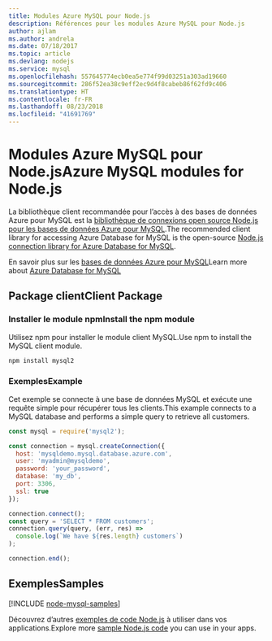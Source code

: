 ```yaml
---
title: Modules Azure MySQL pour Node.js
description: Références pour les modules Azure MySQL pour Node.js
author: ajlam
ms.author: andrela
ms.date: 07/18/2017
ms.topic: article
ms.devlang: nodejs
ms.service: mysql
ms.openlocfilehash: 557645774ecb0ea5e774f99d03251a303ad19660
ms.sourcegitcommit: 286f52ea38c9eff2ec9d4f8cabeb86f62fd9c406
ms.translationtype: HT
ms.contentlocale: fr-FR
ms.lasthandoff: 08/23/2018
ms.locfileid: "41691769"
---
```

# <a name="azure-mysql-modules-for-nodejs"></a><span data-ttu-id="c3a01-103">Modules Azure MySQL pour Node.js</span><span class="sxs-lookup"><span data-stu-id="c3a01-103">Azure MySQL modules for Node.js</span></span>

<span data-ttu-id="c3a01-104">La bibliothèque client recommandée pour l’accès à des bases de données Azure pour MySQL est la [bibliothèque de connexions open source Node.js pour les bases de données Azure pour MySQL](https://github.com/sidorares/node-mysql2).</span><span class="sxs-lookup"><span data-stu-id="c3a01-104">The recommended client library for accessing Azure Database for MySQL is the open-source [Node.js connection library for Azure Database for MySQL](https://github.com/sidorares/node-mysql2).</span></span> 

<span data-ttu-id="c3a01-105">En savoir plus sur les [bases de données Azure pour MySQL](https://docs.microsoft.com/azure/MySQL/)</span><span class="sxs-lookup"><span data-stu-id="c3a01-105">Learn more about [Azure Database for MySQL](https://docs.microsoft.com/azure/MySQL/)</span></span>

## <a name="client-package"></a><span data-ttu-id="c3a01-106">Package client</span><span class="sxs-lookup"><span data-stu-id="c3a01-106">Client Package</span></span>

### <a name="install-the-npm-module"></a><span data-ttu-id="c3a01-107">Installer le module npm</span><span class="sxs-lookup"><span data-stu-id="c3a01-107">Install the npm module</span></span>

<span data-ttu-id="c3a01-108">Utilisez npm pour installer le module client MySQL.</span><span class="sxs-lookup"><span data-stu-id="c3a01-108">Use npm to install the MySQL client module.</span></span>

```bash
npm install mysql2
```   

### <a name="example"></a><span data-ttu-id="c3a01-109">Exemples</span><span class="sxs-lookup"><span data-stu-id="c3a01-109">Example</span></span>

<span data-ttu-id="c3a01-110">Cet exemple se connecte à une base de données MySQL et exécute une requête simple pour récupérer tous les clients.</span><span class="sxs-lookup"><span data-stu-id="c3a01-110">This example connects to a MySQL database and performs a simple query to retrieve all customers.</span></span>

```javascript
const mysql = require('mysql2');

const connection = mysql.createConnection({
  host: 'mysqldemo.mysql.database.azure.com',
  user: 'myadmin@mysqldemo',
  password: 'your_password',
  database: 'my_db',
  port: 3306,
  ssl: true
});

connection.connect();
const query = 'SELECT * FROM customers';
connection.query(query, (err, res) =>
  console.log(`We have ${res.length} customers`)
);

connection.end();
```

## <a name="samples"></a><span data-ttu-id="c3a01-111">Exemples</span><span class="sxs-lookup"><span data-stu-id="c3a01-111">Samples</span></span>

[!INCLUDE [node-mysql-samples](../docs-ref-conceptual/includes/mysql-samples.md)]

<span data-ttu-id="c3a01-112">Découvrez d’autres [exemples de code Node.js](https://azure.microsoft.com/resources/samples/?platform=nodejs) à utiliser dans vos applications.</span><span class="sxs-lookup"><span data-stu-id="c3a01-112">Explore more [sample Node.js code](https://azure.microsoft.com/resources/samples/?platform=nodejs) you can use in your apps.</span></span>
